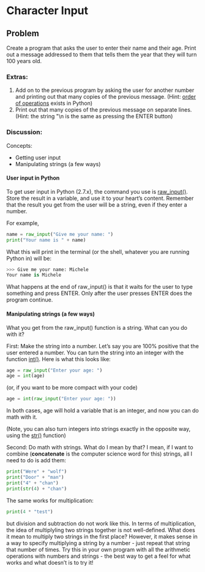 # Character Input
## Problem

Create a program that asks the user to enter their name and their age. Print out a message addressed to them that tells them the year that they will turn 100 years old.
### Extras:

1. Add on to the previous program by asking the user for another number and printing out that many copies of the previous message. (Hint: [order of operations](http://www.mathsisfun.com/operation-order-pemdas.html) exists in Python)
2. Print out that many copies of the previous message on separate lines. (Hint: the string "\n is the same as pressing the ENTER button)

### Discussion:

Concepts:

* Getting user input
* Manipulating strings (a few ways)

#### User input in Python
To get user input in Python (2.7.x), the command you use is [raw_input()](https://docs.python.org/2/library/functions.html#raw_input). Store the result in a variable, and use it to your heart’s content. Remember that the result you get from the user will be a string, even if they enter a number.

For example,

```python
name = raw_input("Give me your name: ")
print("Your name is " + name)
```

What this will print in the terminal (or the shell, whatever you are running Python in) will be:

```python
>>> Give me your name: Michele
Your name is Michele
```

What happens at the end of raw_input() is that it waits for the user to type something and press ENTER. Only after the user presses ENTER does the program continue.

#### Manipulating strings (a few ways)

What you get from the raw_input() function is a string. What can you do with it?

First: Make the string into a number. Let’s say you are 100% positive that the user entered a number. You can turn the string into an integer with the function [int()](https://docs.python.org/2/library/functions.html#int). Here is what this looks like:

```python
age = raw_input("Enter your age: ")
age = int(age)
```

(or, if you want to be more compact with your code)

```python
age = int(raw_input("Enter your age: "))
```
	
In both cases, age will hold a variable that is an integer, and now you can do math with it.

(Note, you can also turn integers into strings exactly in the opposite way, using the [str()](https://docs.python.org/2/library/functions.html#str) function)

Second: Do math with strings. What do I mean by that? I mean, if I want to combine (**concatenate** is the computer science word for this) strings, all I need to do is add them:

```python
print("Were" + "wolf")
print("Door" + "man")
print("4" + "chan")
print(str(4) + "chan")
```

The same works for multiplication:

```python
print(4 * "test")
```

but division and subtraction do not work like this. In terms of multiplication, the idea of multiplyling two strings together is not well-defined. What does it mean to multiply two strings in the first place? However, it makes sense in a way to specify multiplying a string by a number - just repeat that string that number of times. Try this in your own program with all the arithmetic operations with numbers and strings - the best way to get a feel for what works and what doesn’t is to try it!